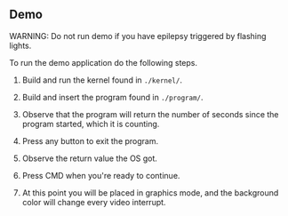 
## Demo

WARNING: Do not run demo if you have epilepsy triggered by flashing lights.

To run the demo application do the following steps.

1. Build and run the kernel found in `./kernel/`.

2. Build and insert the program found in `./program/`.

3. Observe that the program will return the number of seconds since the
   program started, which it is counting.

4. Press any button to exit the program.

5. Observe the return value the OS got.

6. Press CMD when you're ready to continue.

7. At this point you will be placed in graphics mode, and the
   background color will change every video interrupt.
